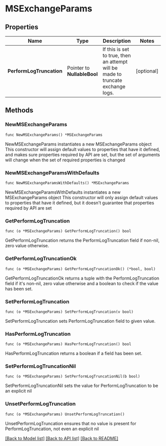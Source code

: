 # MSExchangeParams

## Properties

Name | Type | Description | Notes
------------ | ------------- | ------------- | -------------
**PerformLogTruncation** | Pointer to **NullableBool** | If this is set to true, then an attempt will be made to truncate exchange logs. | [optional] 

## Methods

### NewMSExchangeParams

`func NewMSExchangeParams() *MSExchangeParams`

NewMSExchangeParams instantiates a new MSExchangeParams object
This constructor will assign default values to properties that have it defined,
and makes sure properties required by API are set, but the set of arguments
will change when the set of required properties is changed

### NewMSExchangeParamsWithDefaults

`func NewMSExchangeParamsWithDefaults() *MSExchangeParams`

NewMSExchangeParamsWithDefaults instantiates a new MSExchangeParams object
This constructor will only assign default values to properties that have it defined,
but it doesn't guarantee that properties required by API are set

### GetPerformLogTruncation

`func (o *MSExchangeParams) GetPerformLogTruncation() bool`

GetPerformLogTruncation returns the PerformLogTruncation field if non-nil, zero value otherwise.

### GetPerformLogTruncationOk

`func (o *MSExchangeParams) GetPerformLogTruncationOk() (*bool, bool)`

GetPerformLogTruncationOk returns a tuple with the PerformLogTruncation field if it's non-nil, zero value otherwise
and a boolean to check if the value has been set.

### SetPerformLogTruncation

`func (o *MSExchangeParams) SetPerformLogTruncation(v bool)`

SetPerformLogTruncation sets PerformLogTruncation field to given value.

### HasPerformLogTruncation

`func (o *MSExchangeParams) HasPerformLogTruncation() bool`

HasPerformLogTruncation returns a boolean if a field has been set.

### SetPerformLogTruncationNil

`func (o *MSExchangeParams) SetPerformLogTruncationNil(b bool)`

 SetPerformLogTruncationNil sets the value for PerformLogTruncation to be an explicit nil

### UnsetPerformLogTruncation
`func (o *MSExchangeParams) UnsetPerformLogTruncation()`

UnsetPerformLogTruncation ensures that no value is present for PerformLogTruncation, not even an explicit nil

[[Back to Model list]](../README.md#documentation-for-models) [[Back to API list]](../README.md#documentation-for-api-endpoints) [[Back to README]](../README.md)


